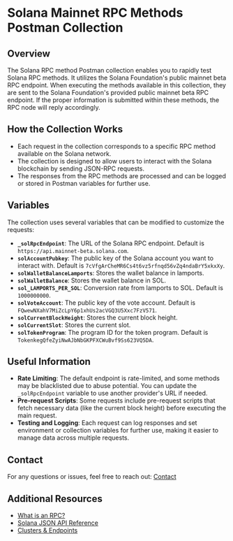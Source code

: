 # Solana Mainnet RPC Methods Postman Collection

## Overview
The Solana RPC method Postman collection enables you to rapidly test Solana RPC methods. It utilizes the Solana Foundation's public mainnet beta RPC endpoint. When executing the methods available in this collection, they are sent to the Solana Foundation's provided public mainnet beta RPC endpoint. If the proper information is submitted within these methods, the RPC node will reply accordingly.

## How the Collection Works
- Each request in the collection corresponds to a specific RPC method available on the Solana network.
- The collection is designed to allow users to interact with the Solana blockchain by sending JSON-RPC requests.
- The responses from the RPC methods are processed and can be logged or stored in Postman variables for further use.

## Variables
The collection uses several variables that can be modified to customize the requests:

- **`_solRpcEndpoint`**: The URL of the Solana RPC endpoint. Default is `https://api.mainnet-beta.solana.com`.
- **`solAccountPubkey`**: The public key of the Solana account you want to interact with. Default is `7cVfgArCheMR6Cs4t6vz5rfnqd56vZq4ndaBrY5xkxXy`.
- **`solWalletBalanceLamports`**: Stores the wallet balance in lamports.
- **`solWalletBalance`**: Stores the wallet balance in SOL.
- **`sol_LAMPORTS_PER_SOL`**: Conversion rate from lamports to SOL. Default is `1000000000`.
- **`solVoteAccount`**: The public key of the vote account. Default is `FQwewNXahV7MiZcLpY6p1xhUs2acVGQ3U5Xxc7FzV571`.
- **`solCurrentBlockHeight`**: Stores the current block height.
- **`solCurrentSlot`**: Stores the current slot.
- **`solTokenProgram`**: The program ID for the token program. Default is `TokenkegQfeZyiNwAJbNbGKPFXCWuBvf9Ss623VQ5DA`.

## Useful Information
- **Rate Limiting**: The default endpoint is rate-limited, and some methods may be blacklisted due to abuse potential. You can update the `_solRpcEndpoint` variable to use another provider's URL if needed.
- **Pre-request Scripts**: Some requests include pre-request scripts that fetch necessary data (like the current block height) before executing the main request.
- **Testing and Logging**: Each request can log responses and set environment or collection variables for further use, making it easier to manage data across multiple requests.

## Contact
For any questions or issues, feel free to reach out: [Contact](https://x.com/goldhaxx)

## Additional Resources
- [What is an RPC?](https://chatgpt.com/share/c9c14141-665c-4aee-8866-ca8ed8483b4c)
- [Solana JSON API Reference](https://docs.solana.com/developing/clients/jsonrpc-api#json-rpc-api-reference)
- [Clusters & Endpoints](https://solana.com/docs/core/clusters)
